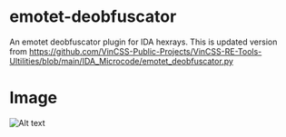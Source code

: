 # emotet-deobfuscator

An emotet deobfuscator plugin for IDA hexrays. This is updated version from https://github.com/VinCSS-Public-Projects/VinCSS-RE-Tools-Ultilities/blob/main/IDA_Microcode/emotet_deobfuscator.py

# Image
![Alt text](./Image/1/png?raw=true "Image")